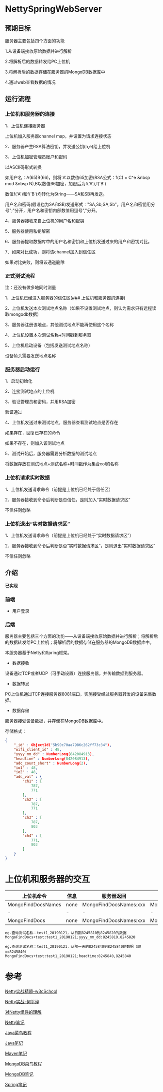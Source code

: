 # NettySpringWebServer
## 预期目标
服务器主要包括四个方面的功能

1.从设备端接收原始数据并进行解析

2.将解析后的数据转发给PC上位机

3.将解析后的数据存储在服务器的MongoDB数据库中

4.通过web查看数据的情况

## 运行流程
### 上位机和服务器的连接
1、上位机连接服务器

上位机加入服务器channel map，并设置为请求连接状态

2、服务器产生RSA算法密钥，并发送公钥(n,e)给上位机

3、上位机加密管理员账户和密码

以ASCII码形式转换

如用户名：A(65)B(66)，则将'A'以数值65加密(RSA公式：f(C) = C\^e &nbsp mod &nbsp N),B以数值66加密，加密后为f('A'),f('B')

数值f('A')和f('B')均转化为String——SA和SB再发送。

用户名和密码(假设也为SA和SB)发送形式："SA,Sb;SA,Sb"。用户名和密钥用分号";"分开，用户名和密钥内部数值用逗号","分开。

4、服务器接收来自上位机的用户名和密钥

5、服务器使用私钥解密

6、服务器提取数据库中的用户名和密钥和上位机发送过来的用户和密钥对比。

7、如果对比成功，则将该channel加入到信任区

如果对比失败，则将该通道删除

### 正式测试流程

注：还没有做多地同时测量

1、上位机已经进入服务器的信任区(### 上位机和服务器的连接)

2、上位机发送本次测试地点名称（如果不设置测试地点，则认为需求只有远程读取mongodb数据）

3、服务器注册该地点，其他测试地点不能再使用这个名称

4、上位机设置本次测试名称+时间戳到服务器

5、上位机启动设备（包括发送测试地点名称）

设备帧头需要发送地点名称

### 服务器启动运行
1、启动初始化

2、连接测试地点的上位机

3、验证管理员和密码，并用RSA加密

验证通过

4、上位机发送过来测试地点，服务器查看测试地点是否存在

如果存在，回复已存在的命令

如果不存在，则加入该测试地点

5、测试开始后，服务器需要分析数据的测试地点

将数据存放在测试地点+测试名称+时间戳作为集合col的名称

### 上位机请求实时数据
1、上位机发送请求命令（前提是上位机已经处于信任区）

2、服务器接收到命令后判断是否信任，是则加入“实时数据请求区”

不信任则忽略

### 上位机退出“实时数据请求区”

1、上位机发送请求命令（前提是上位机已经处于“实时数据请求区”）

2、服务器接收到命令后判断是否“实时数据请求区”，是则退出“实时数据请求区”

不信任则忽略

## 介绍
**已实现**

### 前端
* 用户登录

### 后端
服务器主要包括三个方面的功能——从设备端接收原始数据并进行解析；将解析后的数据转发给PC上位机；将解析后的数据存储在服务器的MongoDB数据库中。

本服务器基于Netty和Spring框架。

* 数据接收

设备通过TCP或者UDP（可手动设置）连接服务器，并传输数据到服务器。

* 数据转发

PC上位机通过TCP连接服务器8081端口，实施接受经过服务器转发的设备采集数据。

* 数据存储

服务器接受设备数据，并存储在MongoDB数据库中。

存储格式：

```Json
{
    "_id" : ObjectId("5b90c70aa7986c262ff73c34"),
    "wifi_client_id" : 48,
    "yyyy_mm_dd" : NumberLong(842084913),
    "headtime" : NumberLong(842084913),
    "adc_count_short" : NumberLong(2),
    "io1" : 48,
    "io2" : 48,
    "adc_val" : {
        "ch1" : [
            787,
            771
        ],
        "ch2" : [
            787,
            771
        ],
        "ch3" : [
            787,
            803
        ],
        "ch4" : [
            771,
            803
        ]
    }
}
```

# 上位机和服务器的交互
|上位机命令|信息|服务器返回|结束|
|-|-|-|-|
|MongoFindDocsNames|none|MongoFindDocsNames:xxx|MongoFindDocsNames:Over|
|-|-|-|-|
|MongoFindDocs|none|MongoFindDocsNames:xxx|MongoFindDocsNames:Over|

```
eg.查询测试名称：test1_20190121，从日期8245810到8245820的数据
MongoFindDocs+test:test1_20190121;yyyy_mm_dd:8245810,8245820

eg.查询测试名称：test1_20190121，从那一天的8245840到8245840的数据（即==8245840）
MongoFindDocs+test:test1_20190121;headtime:8245840,8245840
```
# 参考

[Netty实战精髓-w3cSchool](https://www.w3cschool.cn/essential_netty_in_action/ "Netty实战精髓-w3cSchool")

[Netty实战-何平译](https://book.douban.com/subject/27038538/ "Netty实战-何平译")

[对Netty组件的理解](http://neyzoter.cn/2018/09/07/Netty-EventLoopGroup-EventLoop-Channel-Channle-ChannlePipeline-et/ "对Netty组件的理解（Channel、Pipeline、EventLoop等）")

[Netty笔记](http://neyzoter.cn/wiki/Netty/ "Netty笔记")

[Java菜鸟教程](http://www.runoob.com/java/java-tutorial.html "Java菜鸟教程")

[Java笔记](http://neyzoter.cn/wiki/Java/ "Java笔记")

[Maven笔记](http://neyzoter.cn/wiki/MAVEN/ "Maven笔记")

[MongoDB菜鸟教程](http://www.runoob.com/mongodb/mongodb-tutorial.html "MongoDB菜鸟教程")

[MongoDB笔记](http://neyzoter.cn/wiki/MongoDB/ "MongoDB笔记")

[Spring笔记](http://neyzoter.cn/wiki/Spring/ "Spring笔记")


